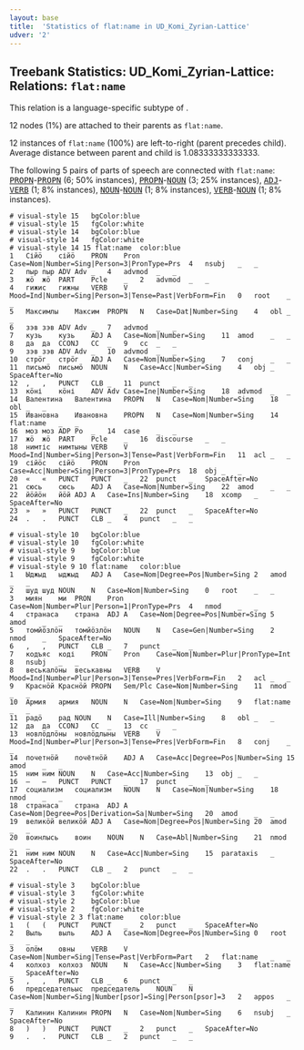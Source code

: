 ```yaml
---
layout: base
title:  'Statistics of flat:name in UD_Komi_Zyrian-Lattice'
udver: '2'
---
```


## Treebank Statistics: UD_Komi_Zyrian-Lattice: Relations: `flat:name`

This relation is a language-specific subtype of .

12 nodes (1%) are attached to their parents as `flat:name`.

12 instances of `flat:name` (100%) are left-to-right (parent precedes child).
Average distance between parent and child is 1.08333333333333.

The following 5 pairs of parts of speech are connected with `flat:name`: <tt><a href="kpv_lattice-pos-PROPN.html">PROPN</a></tt>-<tt><a href="kpv_lattice-pos-PROPN.html">PROPN</a></tt> (6; 50% instances), <tt><a href="kpv_lattice-pos-PROPN.html">PROPN</a></tt>-<tt><a href="kpv_lattice-pos-NOUN.html">NOUN</a></tt> (3; 25% instances), <tt><a href="kpv_lattice-pos-ADJ.html">ADJ</a></tt>-<tt><a href="kpv_lattice-pos-VERB.html">VERB</a></tt> (1; 8% instances), <tt><a href="kpv_lattice-pos-NOUN.html">NOUN</a></tt>-<tt><a href="kpv_lattice-pos-NOUN.html">NOUN</a></tt> (1; 8% instances), <tt><a href="kpv_lattice-pos-VERB.html">VERB</a></tt>-<tt><a href="kpv_lattice-pos-NOUN.html">NOUN</a></tt> (1; 8% instances).


~~~ conllu
# visual-style 15	bgColor:blue
# visual-style 15	fgColor:white
# visual-style 14	bgColor:blue
# visual-style 14	fgColor:white
# visual-style 14 15 flat:name	color:blue
1	Сійӧ	сійӧ	PRON	Pron	Case=Nom|Number=Sing|Person=3|PronType=Prs	4	nsubj	_	_
2	пыр	пыр	ADV	Adv	_	4	advmod	_	_
3	жӧ	жӧ	PART	Pcle	_	2	advmod	_	_
4	гижис	гижны	VERB	V	Mood=Ind|Number=Sing|Person=3|Tense=Past|VerbForm=Fin	0	root	_	_
5	Максимлы	Максим	PROPN	N	Case=Dat|Number=Sing	4	obl	_	_
6	зэв	зэв	ADV	Adv	_	7	advmod	_	_
7	кузь	кузь	ADJ	A	Case=Nom|Number=Sing	11	amod	_	_
8	да	да	CCONJ	CC	_	9	cc	_	_
9	зэв	зэв	ADV	Adv	_	10	advmod	_	_
10	стрӧг	стрӧг	ADJ	A	Case=Nom|Number=Sing	7	conj	_	_
11	письмӧ	письмӧ	NOUN	N	Case=Acc|Number=Sing	4	obj	_	SpaceAfter=No
12	,	,	PUNCT	CLB	_	11	punct	_	_
13	кӧні	кӧні	ADV	Adv	Case=Ine|Number=Sing	18	advmod	_	_
14	Валентина	Валентина	PROPN	N	Case=Nom|Number=Sing	18	obl	_	_
15	Ивановна	Ивановна	PROPN	N	Case=Nom|Number=Sing	14	flat:name	_	_
16	моз	моз	ADP	Po	_	14	case	_	_
17	жӧ	жӧ	PART	Pcle	_	16	discourse	_	_
18	нимтіс	нимтыны	VERB	V	Mood=Ind|Number=Sing|Person=3|Tense=Past|VerbForm=Fin	11	acl	_	_
19	сійӧс	сійӧ	PRON	Pron	Case=Acc|Number=Sing|Person=3|PronType=Prs	18	obj	_	_
20	«	«	PUNCT	PUNCT	_	22	punct	_	SpaceAfter=No
21	сюсь	сюсь	ADJ	A	Case=Nom|Number=Sing	22	amod	_	_
22	йӧйӧн	йӧй	ADJ	A	Case=Ins|Number=Sing	18	xcomp	_	SpaceAfter=No
23	»	»	PUNCT	PUNCT	_	22	punct	_	SpaceAfter=No
24	.	.	PUNCT	CLB	_	4	punct	_	_

~~~


~~~ conllu
# visual-style 10	bgColor:blue
# visual-style 10	fgColor:white
# visual-style 9	bgColor:blue
# visual-style 9	fgColor:white
# visual-style 9 10 flat:name	color:blue
1	Ыджыд	ыджыд	ADJ	A	Case=Nom|Degree=Pos|Number=Sing	2	amod	_	_
2	шуд	шуд	NOUN	N	Case=Nom|Number=Sing	0	root	_	_
3	миян	ми	PRON	Pron	Case=Nom|Number=Plur|Person=1|PronType=Prs	4	nmod	_	_
4	странаса	страна	ADJ	A	Case=Nom|Degree=Pos|Number=Sing	5	amod	_	_
5	томйӧзлӧн	томйӧзлӧн	NOUN	N	Case=Gen|Number=Sing	2	nmod	_	SpaceAfter=No
6	,	,	PUNCT	CLB	_	7	punct	_	_
7	кодъяс	коді	PRON	Pron	Case=Nom|Number=Plur|PronType=Int	8	nsubj	_	_
8	веськалӧны	веськавны	VERB	V	Mood=Ind|Number=Plur|Person=3|Tense=Pres|VerbForm=Fin	2	acl	_	_
9	Краснӧй	Краснӧй	PROPN	Sem/Plc	Case=Nom|Number=Sing	11	nmod	_	_
10	Армия	армия	NOUN	N	Case=Nom|Number=Sing	9	flat:name	_	_
11	радӧ	рад	NOUN	N	Case=Ill|Number=Sing	8	obl	_	_
12	да	да	CCONJ	CC	_	13	cc	_	_
13	новлӧдлӧны	новлӧдлыны	VERB	V	Mood=Ind|Number=Plur|Person=3|Tense=Pres|VerbForm=Fin	8	conj	_	_
14	почетнӧй	почётнӧй	ADJ	A	Case=Acc|Degree=Pos|Number=Sing	15	amod	_	_
15	ним	ним	NOUN	N	Case=Acc|Number=Sing	13	obj	_	_
16	–	–	PUNCT	PUNCT	_	17	punct	_	_
17	социализм	социализм	NOUN	N	Case=Nom|Number=Sing	18	nmod	_	_
18	странаса	страна	ADJ	A	Case=Nom|Degree=Pos|Derivation=Sa|Number=Sing	20	amod	_	_
19	великӧй	великӧй	ADJ	A	Case=Nom|Degree=Pos|Number=Sing	20	amod	_	_
20	воинлысь	воин	NOUN	N	Case=Abl|Number=Sing	21	nmod	_	_
21	ним	ним	NOUN	N	Case=Acc|Number=Sing	15	parataxis	_	SpaceAfter=No
22	.	.	PUNCT	CLB	_	2	punct	_	_

~~~


~~~ conllu
# visual-style 3	bgColor:blue
# visual-style 3	fgColor:white
# visual-style 2	bgColor:blue
# visual-style 2	fgColor:white
# visual-style 2 3 flat:name	color:blue
1	(	(	PUNCT	PUNCT	_	2	punct	_	SpaceAfter=No
2	Выль	выль	ADJ	A	Case=Nom|Degree=Pos|Number=Sing	0	root	_	_
3	олӧм	овны	VERB	V	Case=Nom|Number=Sing|Tense=Past|VerbForm=Part	2	flat:name	_	_
4	колхоз	колхоз	NOUN	N	Case=Acc|Number=Sing	3	flat:name	_	SpaceAfter=No
5	,	,	PUNCT	CLB	_	6	punct	_	_
6	председательыс	председатель	NOUN	N	Case=Nom|Number=Sing|Number[psor]=Sing|Person[psor]=3	2	appos	_	_
7	Калинин	Калинин	PROPN	N	Case=Nom|Number=Sing	6	nsubj	_	SpaceAfter=No
8	)	)	PUNCT	PUNCT	_	2	punct	_	SpaceAfter=No
9	.	.	PUNCT	CLB	_	2	punct	_	_

~~~


